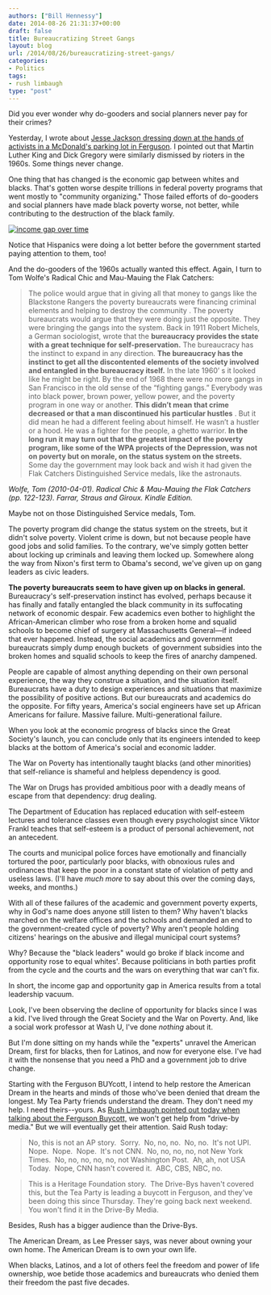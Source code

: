 ```yaml
---
authors: ["Bill Hennessy"]
date: 2014-08-26 21:31:37+00:00
draft: false
title: Bureaucratizing Street Gangs
layout: blog
url: /2014/08/26/bureaucratizing-street-gangs/
categories:
- Politics
tags:
- rush limbaugh
type: "post"
---
```


Did you ever wonder why do-gooders and social planners never pay for their crimes?

Yesterday, I wrote about [Jesse Jackson dressing down at the hands of activists in a McDonald's parking lot in Ferguson](https://hennessysview.com/2014/08/25/exposing-race-hustlers-ferguson/). I pointed out that Martin Luther King and Dick Gregory were similarly dismissed by rioters in the 1960s. Some things never change.

One thing that has changed is the economic gap between whites and blacks. That's gotten worse despite trillions in federal poverty programs that went mostly to "community organizing." Those failed efforts of do-gooders and social planners have made black poverty worse, not better, while contributing to the destruction of the black family.

[![income gap over time](https://hennessysview.com/wp-content/uploads/2014/07/income-gap-races-US-1960-to-present.png)
](https://hennessysview.com/wp-content/uploads/2014/07/income-gap-races-US-1960-to-present.png)

Notice that Hispanics were doing a lot better before the government started paying attention to them, too!

And the do-gooders of the 1960s actually wanted this effect. Again, I turn to Tom Wolfe's Radical Chic and Mau-Mauing the Flak Catchers:



> The police would argue that in giving all that money to gangs like the Blackstone Rangers the poverty bureaucrats were financing criminal elements and helping to destroy the community . The poverty bureaucrats would argue that they were doing just the opposite. They were bringing the gangs into the system. Back in 1911 Robert Michels, a German sociologist, wrote that the **bureaucracy provides the state with a great technique for self-preservation.** The bureaucracy has the instinct to expand in any direction. **The bureaucracy has the instinct to get all the discontented elements of the society involved and entangled in the bureaucracy itself.** In the late 1960’ s it looked like he might be right. By the end of 1968 there were no more gangs in San Francisco in the old sense of the “fighting gangs.” Everybody was into black power, brown power, yellow power, and the poverty program in one way or another. **This didn’t mean that crime decreased or that a man discontinued his particular hustles** . But it did mean he had a different feeling about himself. He wasn’t a hustler or a hood. He was a fighter for the people, a ghetto warrior. **In the long run it may turn out that the greatest impact of the poverty program, like some of the WPA projects of the Depression, was not on poverty but on morale, on the status system on the streets.** Some day the government may look back and wish it had given the Flak Catchers Distinguished Service medals, like the astronauts.

_Wolfe, Tom (2010-04-01). Radical Chic & Mau-Mauing the Flak Catchers (pp. 122-123). Farrar, Straus and Giroux. Kindle Edition._



Maybe not on those Distinguished Service medals, Tom.

The poverty program did change the status system on the streets, but it didn't solve poverty. Violent crime is down, but not because people have good jobs and solid families. To the contrary, we've simply gotten better about locking up criminals and leaving them locked up. Somewhere along the way from Nixon's first term to Obama's second, we've given up on gang leaders as civic leaders.

**The poverty bureaucrats seem to have given up on blacks in general.** Bureaucracy's self-preservation instinct has evolved, perhaps because it has finally and fatally entangled the black community in its suffocating network of economic despair. Few academics even bother to highlight the African-American climber who rose from a broken home and squalid schools to become chief of surgery at Massachusetts General—if indeed that ever happened. Instead, the social academics and government bureaucrats simply dump enough buckets  of government subsidies into the broken homes and squalid schools to keep the fires of anarchy dampened.

People are capable of almost anything depending on their own personal experience, the way they construe a situation, and the situation itself. Bureaucrats have a duty to design experiences and situations that maximize the possibility of positive actions. But our bureaucrats and academics do the opposite. For fifty years, America's social engineers have set up African Americans for failure. Massive failure. Multi-generational failure.

When you look at the economic progress of blacks since the Great Society's launch, you can conclude only that its engineers intended to keep blacks at the bottom of America's social and economic ladder.

The War on Poverty has intentionally taught blacks (and other minorities) that self-reliance is shameful and helpless dependency is good.

The War on Drugs has provided ambitious poor with a deadly means of escape from that dependency: drug dealing.

The Department of Education has replaced education with self-esteem lectures and tolerance classes even though every psychologist since Viktor Frankl teaches that self-esteem is a product of personal achievement, not an antecedent.

The courts and municipal police forces have emotionally and financially tortured the poor, particularly poor blacks, with obnoxious rules and ordinances that keep the poor in a constant state of violation of petty and useless laws. (I'll have _much more_ to say about this over the coming days, weeks, and months.)

With all of these failures of the academic and government poverty experts, why in God's name does anyone still listen to them? Why haven't blacks marched on the welfare offices and the schools and demanded an end to the government-created cycle of poverty? Why aren't people holding citizens' hearings on the abusive and illegal municipal court systems?

Why? Because the "black leaders" would go broke if black income and opportunity rose to equal whites'. Because politicians in both parties profit from the cycle and the courts and the wars on everything that war can't fix.

In short, the income gap and opportunity gap in America results from a total leadership vacuum.

Look, I've been observing the decline of opportunity for blacks since I was a kid. I've lived through the Great Society and the War on Poverty. And, like a social work professor at Wash U, I've done _nothing_ about it.

But I'm done sitting on my hands while the "experts" unravel the American Dream, first for blacks, then for Latinos, and now for everyone else. I've had it with the nonsense that you need a PhD and a government job to drive change.

Starting with the Ferguson BUYcott, I intend to help restore the American Dream in the hearts and minds of those who've been denied that dream the longest. My Tea Party friends understand the dream. They don't need my help. I need theirs--yours. As [Rush Limbaugh pointed out today when talking about the Ferguson Buycott,](https://www.rushlimbaugh.com/daily/2014/08/26/quick_hits_page) we won't get help from "drive-by media." But we will eventually get their attention. Said Rush today:



> 

> 
> No, this is not an AP story.  Sorry.  No, no, no.  No, no.  It's not UPI.  Nope.  Nope.  Nope.  It's not CNN.  No, no, no, no, not New York Times.  No, no, no, no, no, not Washington Post.  Ah, ah, not USA Today.  Nope, CNN hasn't covered it.  ABC, CBS, NBC, no.
> 
> 

> 
> This is a Heritage Foundation story.  The Drive-Bys haven't covered this, but the Tea Party is leading a buycott in Ferguson, and they've been doing this since Thursday. They're going back next weekend.  You won't find it in the Drive-By Media.
> 
> 




Besides, Rush has a bigger audience than the Drive-Bys.

The American Dream, as Lee Presser says, was never about owning your own home. The American Dream is to own your own life.

When blacks, Latinos, and a lot of others feel the freedom and power of life ownership, woe betide those academics and bureaucrats who denied them their freedom the past five decades.


